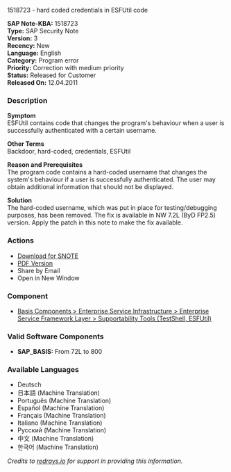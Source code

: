 1518723 - hard coded credentials in ESFUtil code

**SAP Note-KBA:** 1518723  
**Type:** SAP Security Note  
**Version:** 3  
**Recency:** New  
**Language:** English  
**Category:** Program error  
**Priority:** Correction with medium priority  
**Status:** Released for Customer  
**Released On:** 12.04.2011  

### Description

**Symptom**  
ESFUtil contains code that changes the program's behaviour when a user is successfully authenticated with a certain username.

**Other Terms**  
Backdoor, hard-coded, credentials, ESFUtil

**Reason and Prerequisites**  
The program code contains a hard-coded username that changes the system's behaviour if a user is successfully authenticated. The user may obtain additional information that should not be displayed.

**Solution**  
The hard-coded username, which was put in place for testing/debugging purposes, has been removed. The fix is available in NW 7.2L (ByD FP2.5) version. Apply the patch in this note to make the fix available.

### Actions
- [Download for SNOTE](https://notesdownloads.sap.com/note/0040000017112352017)
- [PDF Version](https://userapps.support.sap.com/sap/support/sfm/notes/print/0001518723?language=en-US&token=361BFDE0026EB836A2AA0A5EAA41C9A3)
- Share by Email
- Open in New Window

### Component
- [Basis Components > Enterprise Service Infrastructure > Enterprise Service Framework Layer > Supportability Tools (TestShell, ESFUtil)](https://me.sap.com/mynotes?tab=Search&sortBy=Relevance&filters=themk%25253Aeq~'BC-ESI-ESF-TS*'%25252BreleaseStatus%25253Aeq~'CustomerRelease'%25252BsecurityPatchDay%25253Aeq~'NotRestricted'%25252BfuzzyThreshold%25253Aeq~'0.9'&flag=mynotes)

### Valid Software Components
- **SAP_BASIS:** From 72L to 800

### Available Languages
- Deutsch
- 日本語 (Machine Translation)
- Português (Machine Translation)
- Español (Machine Translation)
- Français (Machine Translation)
- Italiano (Machine Translation)
- Русский (Machine Translation)
- 中文 (Machine Translation)
- 한국어 (Machine Translation)

*Credits to [redrays.io](https://redrays.io) for support in providing this information.*